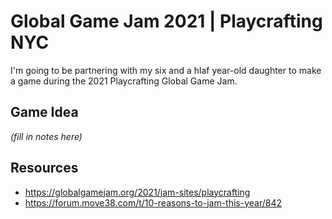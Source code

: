 # Global Game Jam 2021 | Playcrafting NYC

I'm going to be partnering with my six and a hlaf year-old daughter to make a game during the 2021 Playcrafting Global Game Jam.

## Game Idea

*(fill in notes here)*

## Resources
- https://globalgamejam.org/2021/jam-sites/playcrafting
- https://forum.move38.com/t/10-reasons-to-jam-this-year/842
